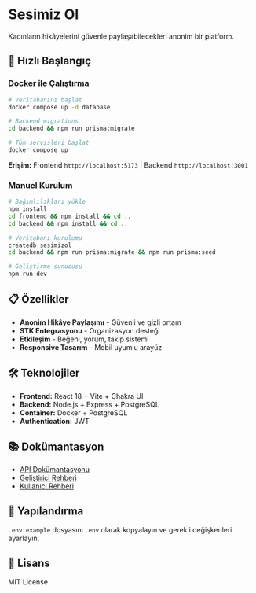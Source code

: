# Sesimiz Ol

Kadınların hikâyelerini güvenle paylaşabilecekleri anonim bir platform.

## 🚀 Hızlı Başlangıç

### Docker ile Çalıştırma
```bash
# Veritabanını başlat
docker compose up -d database

# Backend migrations
cd backend && npm run prisma:migrate

# Tüm servisleri başlat
docker compose up
```

**Erişim:** Frontend `http://localhost:5173` | Backend `http://localhost:3001`

### Manuel Kurulum
```bash
# Bağımlılıkları yükle
npm install
cd frontend && npm install && cd ..
cd backend && npm install && cd ..

# Veritabanı kurulumu
createdb sesimizol
cd backend && npm run prisma:migrate && npm run prisma:seed

# Geliştirme sunucusu
npm run dev
```

## 📋 Özellikler

- **Anonim Hikâye Paylaşımı** - Güvenli ve gizli ortam
- **STK Entegrasyonu** - Organizasyon desteği
- **Etkileşim** - Beğeni, yorum, takip sistemi
- **Responsive Tasarım** - Mobil uyumlu arayüz

## 🛠️ Teknolojiler

- **Frontend:** React 18 + Vite + Chakra UI
- **Backend:** Node.js + Express + PostgreSQL
- **Container:** Docker + PostgreSQL
- **Authentication:** JWT

## 📚 Dokümantasyon

- [API Dokümantasyonu](docs/API_DOCUMENTATION.md)
- [Geliştirici Rehberi](docs/DEVELOPER_GUIDE.md)
- [Kullanıcı Rehberi](docs/USER_GUIDE.md)

## 🔧 Yapılandırma

`.env.example` dosyasını `.env` olarak kopyalayın ve gerekli değişkenleri ayarlayın.

## 📄 Lisans

MIT License